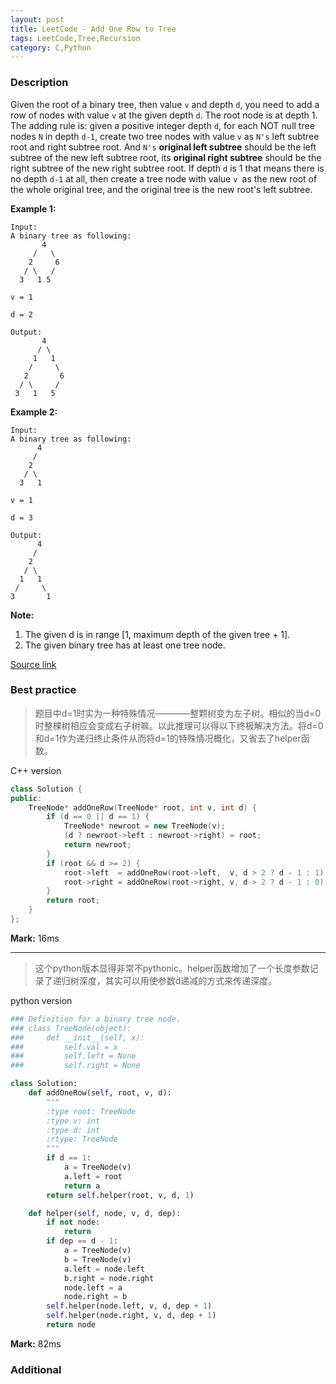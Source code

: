 ```yaml
---
layout: post
title: LeetCode - Add One Row to Tree
tags: LeetCode,Tree,Recursion
category: C,Python
---
```



### Description
Given the root of a binary tree, then value `v` and depth `d`, you need to add a row of nodes with value `v` at the given depth `d`. The root node is at depth 1.
The adding rule is: given a positive integer depth `d`, for each NOT null tree nodes `N` in depth `d-1`, create two tree nodes with value `v` as `N's` left subtree root and right subtree root. And `N's` **original left subtree** should be the left subtree of the new left subtree root, its **original right subtree** should be the right subtree of the new right subtree root. If depth `d` is 1 that means there is no depth `d-1` at all, then create a tree node with value `v `as the new root of the whole original tree, and the original tree is the new root's left subtree.

**Example 1:**
```
Input:
A binary tree as following:
       4
     /   \
    2     6
   / \   /
  3   1 5   

v = 1

d = 2

Output:
       4
      / \
     1   1
    /     \
   2       6
  / \     /
 3   1   5   
```

**Example 2:**
```
Input:
A binary tree as following:
      4
     /   
    2    
   / \   
  3   1    

v = 1

d = 3

Output:
      4
     /   
    2
   / \    
  1   1
 /     \  
3       1
```
**Note:**
1. The given d is in range [1, maximum depth of the given tree + 1].
2. The given binary tree has at least one tree node.

[Source link](https://leetcode.com/problems/add-one-row-to-tree/#/description)


### Best practice

>题目中d=1时实为一种特殊情况————整颗树变为左子树。相似的当d=0时整棵树相应会变成右子树嘛。以此推理可以得以下终极解决方法。将d=0和d=1作为递归终止条件从而将d=1的特殊情况概化，又省去了helper函数。

C++ version

```c++
class Solution {
public:
    TreeNode* addOneRow(TreeNode* root, int v, int d) {
        if (d == 0 || d == 1) {
            TreeNode* newroot = new TreeNode(v);
            (d ? newroot->left : newroot->right) = root;
            return newroot;
        }
        if (root && d >= 2) {
            root->left  = addOneRow(root->left,  v, d > 2 ? d - 1 : 1);
            root->right = addOneRow(root->right, v, d > 2 ? d - 1 : 0);
        }
        return root;
    }
};
```

**Mark:** 16ms

----
>这个python版本显得非常不pythonic。helper函数增加了一个长度参数记录了递归树深度，其实可以用使参数d递减的方式来传递深度。

python version

```python
### Definition for a binary tree node.
### class TreeNode(object):
###     def __init__(self, x):
###         self.val = x
###         self.left = None
###         self.right = None

class Solution:
    def addOneRow(self, root, v, d):
        """
        :type root: TreeNode
        :type v: int
        :type d: int
        :rtype: TreeNode
        """
        if d == 1:
            a = TreeNode(v)
            a.left = root
            return a
        return self.helper(root, v, d, 1)

    def helper(self, node, v, d, dep):
        if not node:
            return
        if dep == d - 1:
            a = TreeNode(v)
            b = TreeNode(v)
            a.left = node.left
            b.right = node.right
            node.left = a
            node.right = b
        self.helper(node.left, v, d, dep + 1)
        self.helper(node.right, v, d, dep + 1)
        return node
```

**Mark:** 82ms

### Additional
